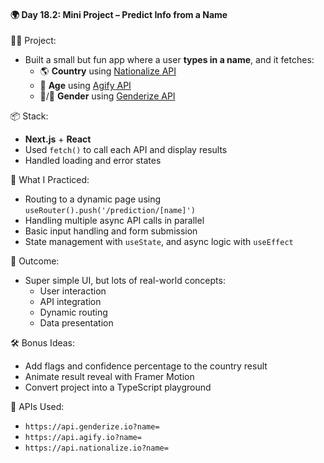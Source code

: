 #### 🌍 Day 18.2: Mini Project – Predict Info from a Name

👨‍💻 Project:
- Built a small but fun app where a user **types in a name**, and it fetches:
  - 🌎 **Country** using [Nationalize API](https://nationalize.io)
  - 🎂 **Age** using [Agify API](https://agify.io)
  - 👨/👩 **Gender** using [Genderize API](https://genderize.io)

📦 Stack:
- **Next.js** + **React**
- Used `fetch()` to call each API and display results
- Handled loading and error states

🧠 What I Practiced:
- Routing to a dynamic page using `useRouter().push('/prediction/[name]')`
- Handling multiple async API calls in parallel
- Basic input handling and form submission
- State management with `useState`, and async logic with `useEffect`

🎯 Outcome:
- Super simple UI, but lots of real-world concepts:
  - User interaction
  - API integration
  - Dynamic routing
  - Data presentation

🛠️ Bonus Ideas:
- Add flags and confidence percentage to the country result
- Animate result reveal with Framer Motion
- Convert project into a TypeScript playground

🧪 APIs Used:
- `https://api.genderize.io?name=`
- `https://api.agify.io?name=`
- `https://api.nationalize.io?name=`
